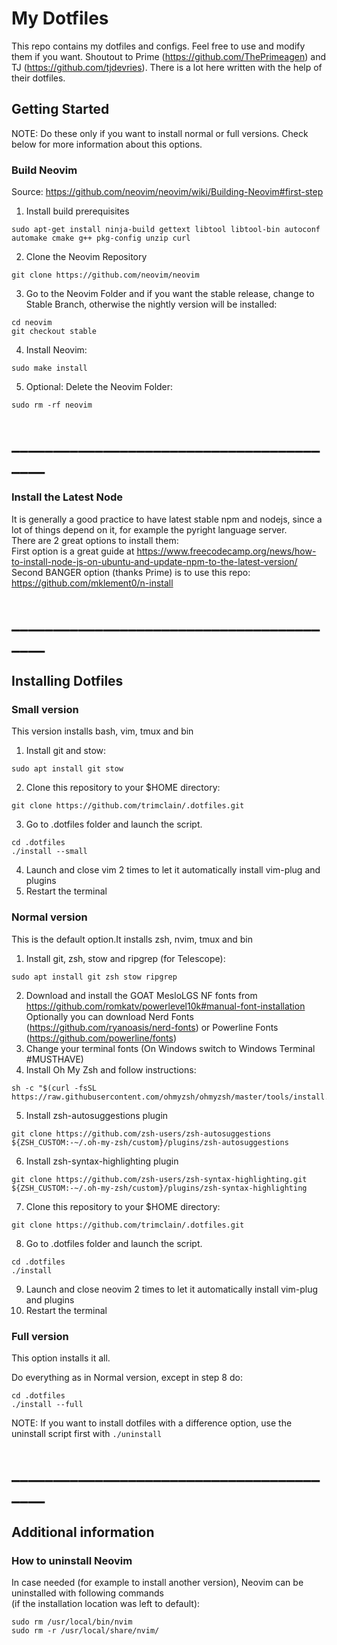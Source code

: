 # My Dotfiles

This repo contains my dotfiles and configs. Feel free to use and modify them if you want. Shoutout to Prime (https://github.com/ThePrimeagen) and TJ (https://github.com/tjdevries). There is a lot here written with the help of their dotfiles.

## Getting Started
NOTE: Do these only if you want to install normal or full versions. Check below for more information about this options.

### Build Neovim <br/>

Source: https://github.com/neovim/neovim/wiki/Building-Neovim#first-step
1. Install build prerequisites
```
sudo apt-get install ninja-build gettext libtool libtool-bin autoconf automake cmake g++ pkg-config unzip curl

```
2. Clone the Neovim Repository
```
git clone https://github.com/neovim/neovim

```
3. Go to the Neovim Folder and  if you want the stable release, change to Stable Branch, otherwise the nightly version will be installed:
```
cd neovim
git checkout stable
```
4. Install Neovim:
```
sudo make install
```
5. Optional: Delete the Neovim Folder:
```
sudo rm -rf neovim
```

# _________________________________________
### Install the Latest Node

It is generally a good practice to have latest stable npm and nodejs, since a lot of things depend on it, for example the pyright language server.<br/>
There are 2 great options to install them:<br/>
First option is a great guide at https://www.freecodecamp.org/news/how-to-install-node-js-on-ubuntu-and-update-npm-to-the-latest-version/<br/>
Second BANGER option (thanks Prime) is to use this repo: https://github.com/mklement0/n-install<br/>

# _________________________________________
## Installing Dotfiles

### Small version
This version installs bash, vim, tmux and bin<br/>

1. Install git and stow:
```
sudo apt install git stow
```
2. Clone this repository to your $HOME directory:
```
git clone https://github.com/trimclain/.dotfiles.git
```
3. Go to .dotfiles folder and launch the script.<br/>
```
cd .dotfiles
./install --small
```
4. Launch and close vim 2 times to let it automatically install vim-plug and plugins
5. Restart the terminal

### Normal version
This is the default option.It installs zsh, nvim, tmux and bin<br/>

1. Install git, zsh, stow and ripgrep (for Telescope):
```
sudo apt install git zsh stow ripgrep
```
2. Download and install the GOAT MesloLGS NF fonts from https://github.com/romkatv/powerlevel10k#manual-font-installation<br/>
Optionally you can download Nerd Fonts (https://github.com/ryanoasis/nerd-fonts) or Powerline Fonts (https://github.com/powerline/fonts)
3. Change your terminal fonts (On Windows switch to Windows Terminal \#MUSTHAVE)
4. Install Oh My Zsh and follow instructions:
```
sh -c "$(curl -fsSL https://raw.githubusercontent.com/ohmyzsh/ohmyzsh/master/tools/install.sh)"
```
5. Install zsh-autosuggestions plugin
```
git clone https://github.com/zsh-users/zsh-autosuggestions ${ZSH_CUSTOM:-~/.oh-my-zsh/custom}/plugins/zsh-autosuggestions
```
6. Install zsh-syntax-highlighting plugin
```
git clone https://github.com/zsh-users/zsh-syntax-highlighting.git ${ZSH_CUSTOM:-~/.oh-my-zsh/custom}/plugins/zsh-syntax-highlighting
```
7. Clone this repository to your $HOME directory:
```
git clone https://github.com/trimclain/.dotfiles.git
```
8. Go to .dotfiles folder and launch the script.
```
cd .dotfiles
./install
```
9. Launch and close neovim 2 times to let it automatically install vim-plug and plugins
10. Restart the terminal

### Full version
This option installs it all.<br/>

Do everything as in Normal version, except in step 8 do:
```
cd .dotfiles
./install --full
```

NOTE: If you want to install dotfiles with a difference option, use the uninstall script first with `./uninstall`

# _________________________________________

## Additional information

### How to uninstall Neovim

In case needed (for example to install another version), Neovim can be uninstalled with following commands<br/>
(if the installation location was left to default):
```
sudo rm /usr/local/bin/nvim
sudo rm -r /usr/local/share/nvim/
```
